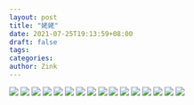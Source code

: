 ```yaml
---
layout: post
title: "姥姥"
date: 2021-07-25T19:13:59+08:00
draft: false
tags: 
categories:
author: Zink
---
```


![](/codeicu.github.io/assets//姥姥/1.JPG)
![](/codeicu.github.io/assets//姥姥/2.JPG)
![](/codeicu.github.io/assets//姥姥/3.JPG)
![](/codeicu.github.io/assets//姥姥/4.JPG)
![](/codeicu.github.io/assets//姥姥/5.JPG)
![](/codeicu.github.io/assets//姥姥/6.JPG)
![](/codeicu.github.io/assets//姥姥/7.JPG)
![](/codeicu.github.io/assets//姥姥/8.JPG)
![](/codeicu.github.io/assets//姥姥/9.JPG)
![](/codeicu.github.io/assets//姥姥/10.JPG)
![](/codeicu.github.io/assets//姥姥/11.JPG)
![](/codeicu.github.io/assets//姥姥/12.JPG)
![](/codeicu.github.io/assets//姥姥/13.JPG)
![](/codeicu.github.io/assets//姥姥/14.JPG)
![](/codeicu.github.io/assets//姥姥/15.JPG)
![](/codeicu.github.io/assets//姥姥/16.JPG)
